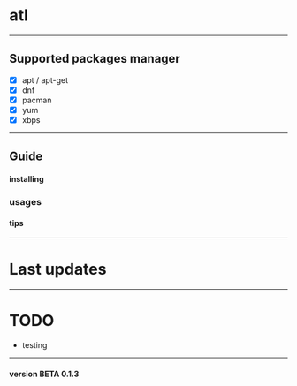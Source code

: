 # atl

---

## Supported packages manager 
- [x] apt / apt-get
- [x] dnf
- [x] pacman
- [x] yum
- [x] xbps

---

## Guide

#### installing


### usages


#### tips

---

# Last updates

---

# TODO
- testing

---

#### version BETA 0.1.3


